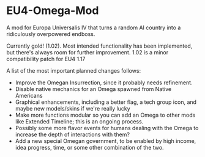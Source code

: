 EU4-Omega-Mod
=============

A mod for Europa Universalis IV that turns a random AI country into a ridiculously overpowered endboss. 

Currently gold! (1.02). Most intended functionality has been implemented, but there's always room for further improvement. 1.02 is a minor compatibility patch for EU4 1.17

A list of the most important planned changes follows:

- Improve the Omegan Insurrection, since it probably needs refinement.
- Disable native mechanics for an Omega spawned from Native Americans
- Graphical enhancements, including a better flag, a tech group icon, and maybe new models/skins if we're really lucky
- Make more functions modular so you can add an Omega to other mods like Extended Timeline;  this is an ongoing process.
- Possibly some more flavor events for humans dealing with the Omega to increase the depth of interactions with them?
- Add a new special Omegan government, to be enabled by high income, idea progress, time, or some other combination of the two. 